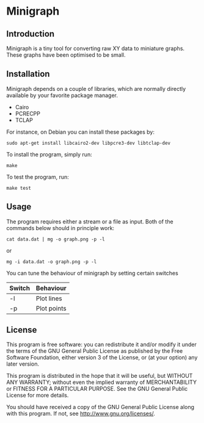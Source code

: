 # Minigraph

## Introduction
Minigraph is a tiny tool for converting raw XY data to miniature graphs. 
These graphs have been optimised to be small.

## Installation
Minigraph depends on a couple of libraries, which are normally directly available
by your favorite package manager.

* Cairo
* PCRECPP
* TCLAP

For instance, on Debian you can install these packages by:
```
sudo apt-get install libcairo2-dev libpcre3-dev libtclap-dev
```

To install the program, simply run:
```
make
```

To test the program, run:
```
make test
```

## Usage
The program requires either a stream or a file as input. Both of the commands
below should in principle work:
```
cat data.dat | mg -o graph.png -p -l
```
or
```
mg -i data.dat -o graph.png -p -l
```

You can tune the behaviour of minigraph by setting certain switches

Switch        | Behaviour
------------- | -------------
-l            | Plot lines
-p            | Plot points

## License
This program is free software: you can redistribute it and/or modify
it under the terms of the GNU General Public License as published by
the Free Software Foundation, either version 3 of the License, or
(at your option) any later version.

This program is distributed in the hope that it will be useful,
but WITHOUT ANY WARRANTY; without even the implied warranty of
MERCHANTABILITY or FITNESS FOR A PARTICULAR PURPOSE.  See the
GNU General Public License for more details.

You should have received a copy of the GNU General Public License
along with this program.  If not, see <http://www.gnu.org/licenses/>.
